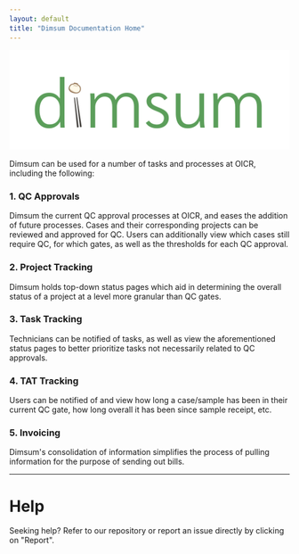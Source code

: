 ```yaml
---
layout: default
title: "Dimsum Documentation Home"
---
```


![Dimsum](images/dimsum_logo.svg)

Dimsum can be used for a number of tasks and processes at OICR, including the following:

### 1. QC Approvals
Dimsum the current QC approval processes at OICR, and eases the addition of future processes. Cases and their corresponding projects can be reviewed and approved for QC. Users can additionally view which cases still require QC, for which gates, as well as the thresholds for each QC approval.

### 2. Project Tracking
Dimsum holds top-down status pages which aid in determining the overall status of a project at a level more granular than QC gates.

### 3. Task Tracking
Technicians can be notified of tasks, as well as view the aforementioned status pages to better prioritize tasks not necessarily related to QC approvals.

### 4. TAT Tracking
Users can be notified of and view how long a case/sample has been in their current QC gate, how long overall it has been since sample receipt, etc. 

### 5. Invoicing
Dimsum's consolidation of information simplifies the process of pulling information for the purpose of sending out bills.

---

# Help
Seeking help? Refer to our repository or report an issue directly by clicking on "Report".